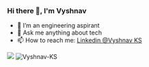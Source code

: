 ### Hi there 👋, I'm Vyshnav

- 🔭 I’m an engineering aspirant
- 💬 Ask me anything about tech
- 📫 How to reach me: [Linkedin @Vyshnav KS](https://www.linkedin.com/in/vyshnav-ks-a5b5351a5/)

<!--- ⚡ Fun fact: -->

<img src="https://github-readme-stats.vercel.app/api?username=Vyshnav-KS&&show_icons=true&title_color=ffffff&icon_color=19fc42&text_color=05f8fc&bg_color=1c1b1b">

<img src="https://github-readme-streak-stats.herokuapp.com/?user=Vyshnav-KS&background=1c1b1b&ring=19fc42&currStreakNum=19fc42&currStreakLabel=19fc42&fire=19fc42&sideNums=05f8fc&currStreakLabel=19fc42&sideLabels=05f8fc&dates=ffffff" alt ="Vyshnav-KS">
                          
<!-- <img src="https://github-profile-summary-cards.vercel.app/api/cards/profile-details?username=Vyshnav-KS&theme=nord_bright"> -->



